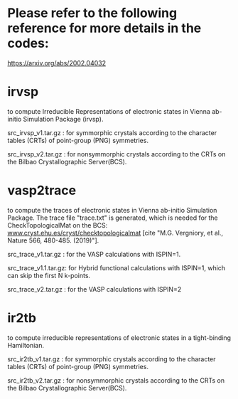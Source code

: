 
# Please refer to the following reference for more details in the codes:
  https://arxiv.org/abs/2002.04032

# irvsp
to compute Irreducible Representations of electronic states in Vienna ab-initio Simulation Package (irvsp).

src_irvsp_v1.tar.gz : for symmorphic crystals 
                      according to the character tables (CRTs) of point-group (PNG) symmetries.

src_irvsp_v2.tar.gz : for nonsymmorphic crystals 
                      according to the CRTs on the Bilbao Crystallographic Server(BCS).


# vasp2trace
to compute the traces of electronic states in Vienna ab-initio Simulation Package.
The trace file "trace.txt" is generated, which is needed for the CheckTopologicalMat 
on the BCS: www.cryst.ehu.es/cryst/checktopologicalmat
[cite "M.G. Vergniory, et al., Nature 566, 480-485. (2019)"].

src_trace_v1.tar.gz  : for the VASP calculations with ISPIN=1.

src_trace_v1.1.tar.gz: for Hybrid functional calculations with ISPIN=1, 
                       which can skip the first N k-points.

src_trace_v2.tar.gz  : for the VASP calculations with ISPIN=2


# ir2tb
to compute irreducible representations of electronic states in a tight-binding Hamiltonian.

src_ir2tb_v1.tar.gz : for symmorphic crystals 
                      according to the character tables (CRTs) of point-group (PNG) symmetries.

src_ir2tb_v2.tar.gz : for nonsymmorphic crystals 
                      according to the CRTs on the Bilbao Crystallographic Server(BCS).


